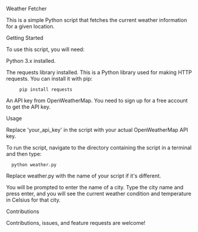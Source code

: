Weather Fetcher

   This is a simple Python script that fetches the current weather information for a given location.

Getting Started

   To use this script, you will need:

   Python 3.x installed.

   The requests library installed. This is a Python library used for making HTTP requests. You can install it with pip:

         pip install requests

   An API key from OpenWeatherMap. You need to sign up for a free account to get the API key.

Usage

   Replace 'your_api_key' in the script with your actual OpenWeatherMap API key.

   To run the script, navigate to the directory containing the script in a terminal and then type:

      python weather.py

   Replace weather.py with the name of your script if it's different.

   You will be prompted to enter the name of a city. Type the city name and press enter, and you will see the current weather condition and temperature in Celsius for that city.

Contributions

   Contributions, issues, and feature requests are welcome!

